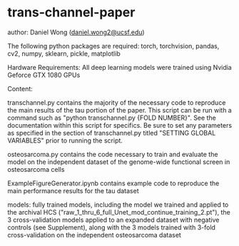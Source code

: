 # trans-channel-paper
author: Daniel Wong (daniel.wong2@ucsf.edu)

The following python packages are required: 
torch, torchvision, pandas, cv2, numpy, sklearn, pickle, matplotlib

Hardware Requirements:
All deep learning models were trained using Nvidia Geforce GTX 1080 GPUs

Content:

transchannel.py contains the majority of the necessary code to reproduce the main results of the tau portion of the paper. This script can be run with a command such as "python transchannel.py {FOLD NUMBER}". See the documentation within this script for specifics. Be sure to set any parameters as specified in the section of transchannel.py titled "SETTING GLOBAL VARIABLES" prior to running the script. 

osteosarcoma.py contains the code necessary to train and evaluate the model on the independent dataset of the genome-wide functional screen in osteosarcoma cells 

ExampleFigureGenerator.ipynb contains example code to reproduce the main performance results for the tau dataset

models:
fully trained models, including the model we trained and applied to the archival HCS ("raw_1_thru_6_full_Unet_mod_continue_training_2.pt"), the 3 cross-validation models applied to an expanded dataset with negative controls (see Supplement), along with the 3 models trained with 3-fold cross-validation on the independent osteosarcoma dataset 









